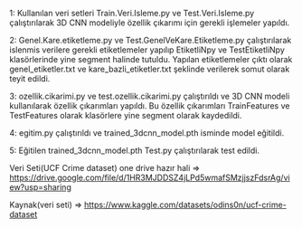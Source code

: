 

1: Kullanılan veri setleri Train.Veri.Isleme.py  ve  Test.Veri.Isleme.py çalıştırılarak 3D CNN modeliyle özellik çıkarımı için gerekli işlemeler yapıldı.

2: Genel.Kare.etiketleme.py ve Test.GenelVeKare.Etiketleme.py çalıştırılarak islenmis verilere gerekli etiketlemeler yapılıp EtiketliNpy ve TestEtiketliNpy klasörlerinde yine segment halinde tutuldu. Yapılan etiketlemeler çıktı olarak genel_etiketler.txt ve kare_bazli_etiketler.txt şeklinde verilerek somut olarak teyit edildi.

3: ozellik.cikarimi.py ve test.ozellik.cikarimi.py çalıştırıldı ve 3D CNN modeli kullanılarak özellik çıkarımları yapıldı. Bu özellik çıkarımları TrainFeatures ve TestFeatures olarak klasörlere yine segment olarak kaydedildi.

4: egitim.py çalıştırıldı ve trained_3dcnn_model.pth isminde model eğitildi.

5: Eğitilen trained_3dcnn_model.pth Test.py çalıştırılarak test edildi.


Veri Seti(UCF Crime dataset) one drive hazır hali => https://drive.google.com/file/d/1HR3MJDDSZ4jLPd5wmafSMzjjszFdsrAg/view?usp=sharing

Kaynak(veri seti) => https://www.kaggle.com/datasets/odins0n/ucf-crime-dataset

